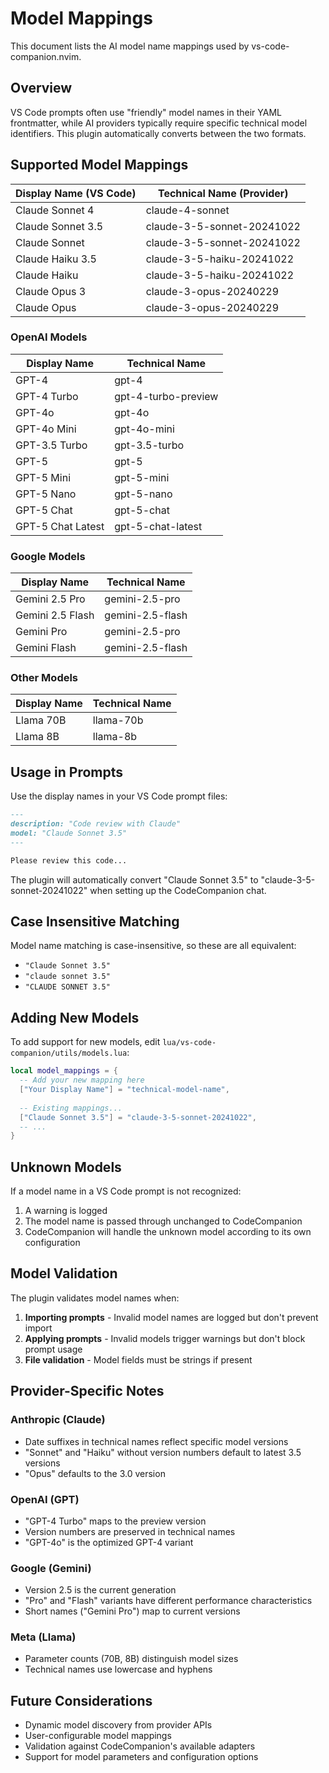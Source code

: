 # Model Mappings

This document lists the AI model name mappings used by vs-code-companion.nvim.

## Overview

VS Code prompts often use "friendly" model names in their YAML frontmatter, while AI providers typically require specific technical model identifiers. This plugin automatically converts between the two formats.

## Supported Model Mappings

| Display Name (VS Code) | Technical Name (Provider) |
|------------------------|---------------------------|
| Claude Sonnet 4 | claude-4-sonnet |
| Claude Sonnet 3.5 | claude-3-5-sonnet-20241022 |
| Claude Sonnet | claude-3-5-sonnet-20241022 |
| Claude Haiku 3.5 | claude-3-5-haiku-20241022 |
| Claude Haiku | claude-3-5-haiku-20241022 |
| Claude Opus 3 | claude-3-opus-20240229 |
| Claude Opus | claude-3-opus-20240229 |

### OpenAI Models

| Display Name | Technical Name |
|--------------|----------------|
| GPT-4 | gpt-4 |
| GPT-4 Turbo | gpt-4-turbo-preview |
| GPT-4o | gpt-4o |
| GPT-4o Mini | gpt-4o-mini |
| GPT-3.5 Turbo | gpt-3.5-turbo |
| GPT-5 | gpt-5 |
| GPT-5 Mini | gpt-5-mini |
| GPT-5 Nano | gpt-5-nano |
| GPT-5 Chat | gpt-5-chat |
| GPT-5 Chat Latest | gpt-5-chat-latest |

### Google Models

| Display Name | Technical Name |
|--------------|----------------|
| Gemini 2.5 Pro | gemini-2.5-pro |
| Gemini 2.5 Flash | gemini-2.5-flash |
| Gemini Pro | gemini-2.5-pro |
| Gemini Flash | gemini-2.5-flash |

### Other Models

| Display Name | Technical Name |
|--------------|----------------|
| Llama 70B | llama-70b |
| Llama 8B | llama-8b |

## Usage in Prompts

Use the display names in your VS Code prompt files:

```markdown
---
description: "Code review with Claude"
model: "Claude Sonnet 3.5"
---

Please review this code...
```

The plugin will automatically convert "Claude Sonnet 3.5" to "claude-3-5-sonnet-20241022" when setting up the CodeCompanion chat.

## Case Insensitive Matching

Model name matching is case-insensitive, so these are all equivalent:
- `"Claude Sonnet 3.5"`
- `"claude sonnet 3.5"`
- `"CLAUDE SONNET 3.5"`

## Adding New Models

To add support for new models, edit `lua/vs-code-companion/utils/models.lua`:

```lua
local model_mappings = {
  -- Add your new mapping here
  ["Your Display Name"] = "technical-model-name",
  
  -- Existing mappings...
  ["Claude Sonnet 3.5"] = "claude-3-5-sonnet-20241022",
  -- ...
}
```

## Unknown Models

If a model name in a VS Code prompt is not recognized:
1. A warning is logged
2. The model name is passed through unchanged to CodeCompanion
3. CodeCompanion will handle the unknown model according to its own configuration

## Model Validation

The plugin validates model names when:
1. **Importing prompts** - Invalid model names are logged but don't prevent import
2. **Applying prompts** - Invalid models trigger warnings but don't block prompt usage
3. **File validation** - Model fields must be strings if present

## Provider-Specific Notes

### Anthropic (Claude)
- Date suffixes in technical names reflect specific model versions
- "Sonnet" and "Haiku" without version numbers default to latest 3.5 versions
- "Opus" defaults to the 3.0 version

### OpenAI (GPT)
- "GPT-4 Turbo" maps to the preview version
- Version numbers are preserved in technical names
- "GPT-4o" is the optimized GPT-4 variant

### Google (Gemini)
- Version 2.5 is the current generation
- "Pro" and "Flash" variants have different performance characteristics
- Short names ("Gemini Pro") map to current versions

### Meta (Llama)
- Parameter counts (70B, 8B) distinguish model sizes
- Technical names use lowercase and hyphens

## Future Considerations

- Dynamic model discovery from provider APIs
- User-configurable model mappings
- Validation against CodeCompanion's available adapters
- Support for model parameters and configuration options
